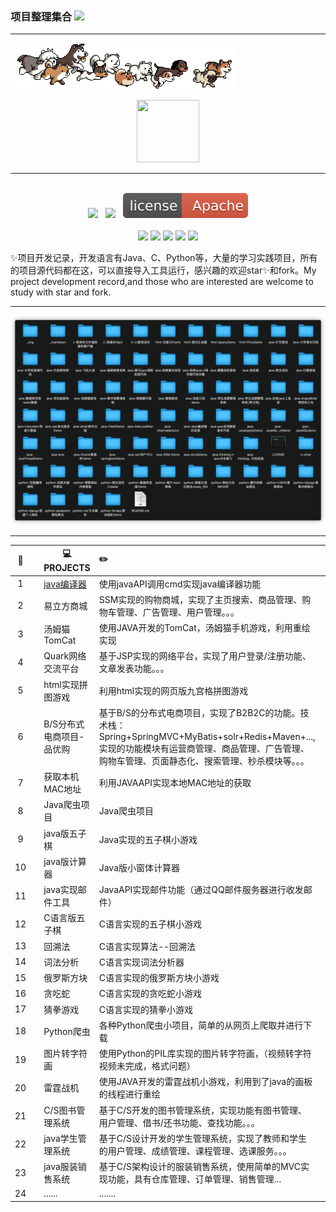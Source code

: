 ### 项目整理集合 <img src="_img/Ship.ico">

---
![](./_img/dogs.gif)


<div align="center">
	<img src="_img/touxiang.jpg" width="100" height="100">
<hr><br>
	<a href="#"><img src="_markdown/size-file.min.js.svg"></a>&nbsp;&nbsp;
	<a href="#"><img src="_markdown/issues.min.js.svg"></a>&nbsp;&nbsp;
	<a href="#"><img src="_markdown/license.min.js.svg"></a>
<br><br>
	<a href="#"><img src="_markdown/java.min.js.svg"></a>
	<a href="#"><img src="_markdown/python.min.js.svg"></a>
	<a href="#"><img src="_markdown/c.min.js.svg"></a>
	<a href="#"><img src="_markdown/javascript.min.js.svg"></a>
	<a href="#"><img src="_markdown/html.min.js.svg"></a>
</div>


✨项目开发记录，开发语言有Java、C、Python等，大量的学习实践项目，所有的项目源代码都在这，可以直接导入工具运行，感兴趣的欢迎star✨和fork。My project development record,and those who are interested are welcome to study with star and fork.




---

![files](./_img/file_pic.png)

---


| :floppy_disk: |      | :computer:PROJECTS       | :pencil2:                                                    |      |
| :-----------: | ---- | ------------------------ | :----------------------------------------------------------- | ---- |
|       1       |      | [java编译器](./java)     | 使用javaAPI调用cmd实现java编译器功能                         |      |
|       2       |      | 易立方商城               | SSM实现的购物商城，实现了主页搜索、商品管理、购物车管理、广告管理、用户管理。。。 |      |
|       3       |      | 汤姆猫TomCat             | 使用JAVA开发的TomCat，汤姆猫手机游戏，利用重绘实现           |      |
|       4       |      | Quark网络交流平台        | 基于JSP实现的网络平台，实现了用户登录/注册功能、文章发表功能。。。 |      |
|       5       |      | html实现拼图游戏         | 利用html实现的网页版九宫格拼图游戏                           |      |
|       6       |      | B/S分布式电商项目-品优购 | 基于B/S的分布式电商项目，实现了B2B2C的功能。技术栈：Spring+SpringMVC+MyBatis+solr+Redis+Maven+...,实现的功能模块有运营商管理、商品管理、广告管理、购物车管理、页面静态化、搜索管理、秒杀模块等。。。 |      |
|       7       |      | 获取本机MAC地址          | 利用JAVAAPI实现本地MAC地址的获取                             |      |
|       8       |      | Java爬虫项目             | Java爬虫项目                                                 |      |
|       9       |      | java版五子棋             | Java实现的五子棋小游戏                                       |      |
|      10       |      | java版计算器             | Java版小窗体计算器                                           |      |
|      11       |      | java实现邮件工具         | JavaAPI实现邮件功能（通过QQ邮件服务器进行收发邮件）          |      |
|      12       |      | C语言版五子棋            | C语言实现的五子棋小游戏                                      |      |
|      13       |      | 回溯法                   | C语言实现算法--回溯法                                        |      |
|      14       |      | 词法分析                 | C语言实现词法分析器                                          |      |
|      15       |      | 俄罗斯方块               | C语言实现的俄罗斯方块小游戏                                  |      |
|      16       |      | 贪吃蛇                   | C语言实现的贪吃蛇小游戏                                      |      |
|      17       |      | 猜拳游戏                 | C语言实现的猜拳小游戏                                        |      |
|      18       |      | Python爬虫               | 各种Python爬虫小项目，简单的从网页上爬取并进行下载           |      |
|      19       |      | 图片转字符画             | 使用Python的PIL库实现的图片转字符画，（视频转字符视频未完成，格式问题） |      |
|      20       |      | 雷霆战机                 | 使用JAVA开发的雷霆战机小游戏，利用到了java的画板的线程进行重绘 |      |
|      21       |      | C/S图书管理系统          | 基于C/S开发的图书管理系统，实现功能有图书管理、用户管理、借书/还书功能、查找功能。。。 |      |
|      22       |      | java学生管理系统         | 基于C/S设计开发的学生管理系统，实现了教师和学生的用户管理、成绩管理、课程管理、选课服务。。。 |      |
|      23       |      | java服装销售系统         | 基于C/S架构设计的服装销售系统，使用简单的MVC实现功能，具有仓库管理、订单管理、销售管理... |      |
|      24       |      | ...... |.......||

